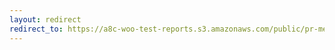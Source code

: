 ```yaml
---
layout: redirect
redirect_to: https://a8c-woo-test-reports.s3.amazonaws.com/public/pr-merge/45384/e2e/index.html
---
```

